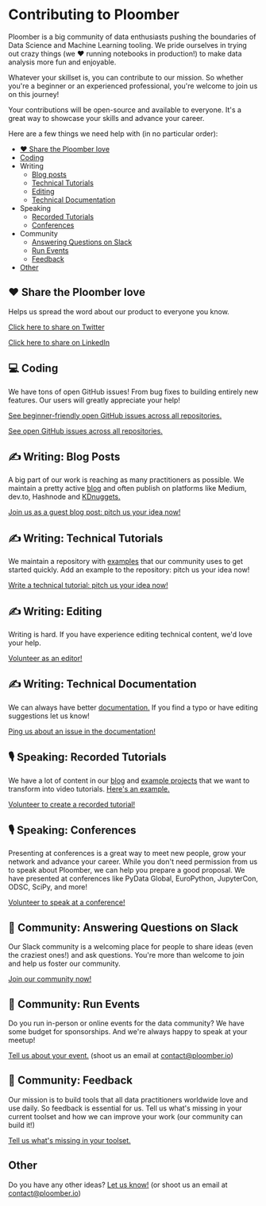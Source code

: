 # Contributing to Ploomber

Ploomber is a big community of data enthusiasts pushing the boundaries of Data Science and Machine Learning tooling. We pride ourselves in trying out crazy things (we ❤️ running notebooks in production!) to make data analysis more fun and enjoyable.

Whatever your skillset is, you can contribute to our mission. So whether you're a beginner or an experienced professional, you're welcome to join us on this journey!

Your contributions will be open-source and available to everyone. It's a great way to showcase your skills and advance your career.

Here are a few things we need help with (in no particular order):

- [❤️ Share the Ploomber love](#%EF%B8%8F-share-the-ploomber-love)
- [Coding](#-coding)
- Writing
    - [Blog posts](#%EF%B8%8F-writing-blog-posts)
    - [Technical Tutorials](#%EF%B8%8F-writing-technical-tutorials)
    - [Editing](#%EF%B8%8F-writing-editing)
    - [Technical Documentation](#%EF%B8%8F-writing-technical-documentation)
- Speaking
    - [Recorded Tutorials](#-speaking-recorded-tutorials)
    - [Conferences](#-speaking-conferences)
- Community
    - [Answering Questions on Slack](#-community-answering-questions-on-slack)
    - [Run Events](#-community-run-events)
    - [Feedback](#-community-feedback)
- [Other](#other)


## ❤️ Share the Ploomber love
Helps us spread the word about our product to everyone you know.

[Click here to share on Twitter](https://twitter.com/intent/tweet?text=Check%20out%20%40Ploomber.%20They%27re%20amazing%21&url=https://github.com/ploomber/ploomber)

[Click here to share on LinkedIn](https://www.linkedin.com/sharing/share-offsite/?url=https://github.com/ploomber/ploomber)

## 💻 Coding
We have tons of open GitHub issues! From bug fixes to building entirely new features. Our users will greatly appreciate your help!

[See beginner-friendly open GitHub issues across all repositories.](https://github.com/issues?q=org%3Aploomber+is%3Aopen+is%3Aissue+label%3A%22good+first+issue%22)

[See open GitHub issues across all repositories.](https://github.com/issues?q=org%3Aploomber+is%3Aopen++is%3Aissue)

## ✍️ Writing: Blog Posts
A big part of our work is reaching as many practitioners as possible. We maintain a pretty active [blog](https://ploomber.io/blog/) and often publish on platforms like Medium, dev.to, Hashnode and [KDnuggets.](https://www.kdnuggets.com/)

[Join us as a guest blog post: pitch us your idea now!](https://github.com/ploomber/contributing/issues/new?title=Blog%20post%20idea)

## ✍️ Writing: Technical Tutorials
We maintain a repository with [examples](https://github.com/ploomber/projects) that our community uses to get started quickly. Add an example to the repository: pitch us your idea now!

[Write a technical tutorial: pitch us your idea now!](https://github.com/ploomber/contributing/issues/new?title=Tutorial%20idea)

## ✍️ Writing: Editing
Writing is hard. If you have experience editing technical content, we'd love your help. 

[Volunteer as an editor!](https://github.com/ploomber/contributing/issues/new?title=I%20can%20help%20editing)

## ✍️ Writing: Technical Documentation
We can always have better [documentation.](https://docs.ploomber.io/en/latest/) If you find a typo or have editing suggestions let us know!

[Ping us about an issue in the documentation!](https://github.com/ploomber/contributing/issues/new?title=Documentation%20feedback)

## 🎙 Speaking: Recorded Tutorials
We have a lot of content in our [blog](https://ploomber.io/blog/) and [example projects](https://github.com/ploomber/projects) that we want to transform into video tutorials. [Here's an example.](https://youtu.be/37NIM3RSMz4)

[Volunteer to create a recorded tutorial!](https://github.com/ploomber/contributing/issues/new?title=I%20can%20help%20recording%20a%20tutorial)

## 🎙 Speaking: Conferences
Presenting at conferences is a great way to meet new people, grow your network and advance your career. While you don't need permission from us to speak about Ploomber, we can help you prepare a good proposal. We have presented at conferences like PyData Global, EuroPython, JupyterCon, ODSC, SciPy, and more!

[Volunteer to speak at a conference!](https://github.com/ploomber/contributing/issues/new?title=I%20can%20speak%20at%20a%20conference)

## 👥 Community: Answering Questions on Slack
Our Slack community is a welcoming place for people to share ideas (even the craziest ones!) and ask questions. You're more than welcome to join and help us foster our community.

[Join our community now!](https://github.com/ploomber/contributing/issues/new?title=I%20can%20speak%20at%20a%20conference)

## 👥 Community: Run Events
Do you run in-person or online events for the data community? We have some budget for sponsorships. And we're always happy to speak at your meetup!

[Tell us about your event.](mailto:contact@ploomber.io) (shoot us an email at [contact@ploomber.io](mailto:contact@ploomber.io))

## 👥 Community: Feedback
Our mission is to build tools that all data practitioners worldwide love and use daily. So feedback is essential for us. Tell us what's missing in your current toolset and how we can improve your work (our community can build it!)

[Tell us what's missing in your toolset.](https://github.com/ploomber/contributing/issues/new?title=Something%20that%20is%20missing%20on%20my%20toolset)

## Other

Do you have any other ideas? [Let us know!](https://github.com/ploomber/contributing/issues/new?title=Idea) (or shoot us an email at [contact@ploomber.io](mailto:contact@ploomber.io))